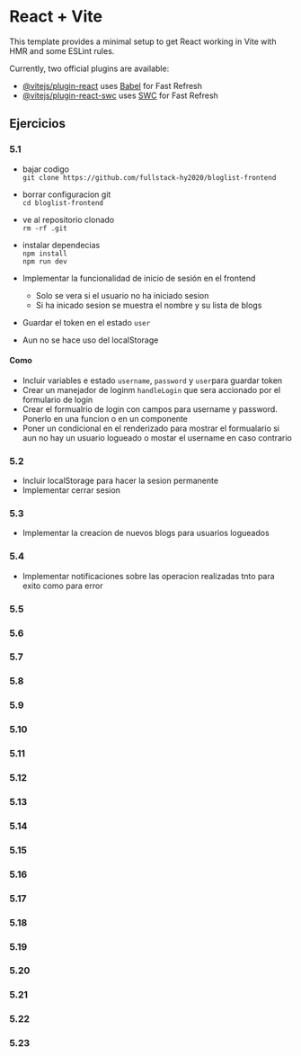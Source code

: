 # React + Vite

This template provides a minimal setup to get React working in Vite with HMR and some ESLint rules.

Currently, two official plugins are available:

- [@vitejs/plugin-react](https://github.com/vitejs/vite-plugin-react/blob/main/packages/plugin-react/README.md) uses [Babel](https://babeljs.io/) for Fast Refresh
- [@vitejs/plugin-react-swc](https://github.com/vitejs/vite-plugin-react-swc) uses [SWC](https://swc.rs/) for Fast Refresh

## Ejercicios 
### 5.1
- bajar codigo   
`git clone https://github.com/fullstack-hy2020/bloglist-frontend`

- borrar configuracion git   
`cd bloglist-frontend`
- ve al repositorio clonado   
`rm -rf .git`

- instalar dependecias   
`npm install`   
`npm run dev`

- Implementar la funcionalidad de inicio de sesión en el frontend
  - Solo se vera si el usuario no ha iniciado sesion
  - Si ha inicado sesion se muestra el nombre y su lista de blogs 
-  Guardar el token en el estado `user`
- Aun no se hace uso del localStorage
#### Como
- Incluir variables e estado `username`,  `password` y `user`para guardar token
- Crear un manejador de loginm `handleLogin` que sera accionado por el formulario de login
- Crear el formualrio de login con campos para username y password. Ponerlo en una funcion o en un componente
- Poner un condicional en el renderizado para mostrar el formualario si aun no hay un usuario logueado o mostar el username en caso contrario
### 5.2
- Incluir localStorage para hacer la sesion permanente
- Implementar cerrar sesion 
### 5.3
- Implementar la creacion de nuevos blogs para usuarios logueados
### 5.4
- Implementar notificaciones sobre las operacion realizadas tnto para exito como para error
### 5.5
### 5.6
### 5.7
### 5.8
### 5.9
### 5.10
### 5.11
### 5.12
### 5.13
### 5.14
### 5.15
### 5.16
### 5.17
### 5.18
### 5.19
### 5.20
### 5.21
### 5.22
### 5.23
